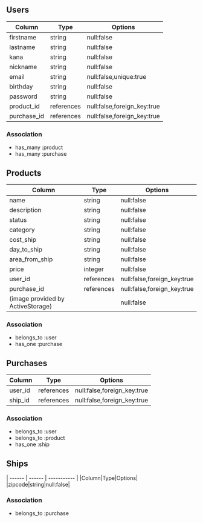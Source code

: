 ## Users
| Column      | Type   | Options|
| ----------  | ------ | -----------                |
| firstname   | string | null:false                 |
| lastname    | string | null:false                 |
| kana        | string | null:false                 |
| nickname    | string | null:false                 |
| email       | string | null:false,unique:true     |
| birthday    | string | null:false                 |
| password    | string | null:false                 |
| product_id  | references | null:false,foreign_key:true|
| purchase_id | references | null:false,foreign_key:true|

### Association
- has_many :product
- has_many :purchase

## Products
|Column|Type|Options|
| ------ | ------ | ----------- |
|name|string|null:false|
|description|string|null:false|
|status|string|null:false|
|category|string|null:false|
|cost_ship|string|null:false|
|day_to_ship|string|null:false|
|area_from_ship|string|null:false|
|price|integer|null:false|
|user_id|references|null:false,foreign_key:true|
|purchase_id|references|null:false,foreign_key:true|
|(image provided by ActiveStorage)||null:false|

### Association
- belongs_to :user
- has_one :purchase

## Purchases
|Column|Type|Options|
| ------ | ------ | ----------- |
|user_id|references|null:false,foreign_key:true|
|ship_id|references|null:false,foreign_key:true|

### Association
- belongs_to :user
- belongs_to :product
- has_one :ship

## Ships
| ------ | ------ | ----------- |
|Column|Type|Options|
|zipcode|string|null:false|


### Association
- belongs_to :purchase